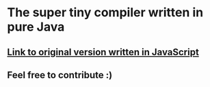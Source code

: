 # The super tiny compiler written in pure Java

##  <a href="https://github.com/jamiebuilds/the-super-tiny-compiler"> Link to original version written in JavaScript </a>

## Feel free to contribute :)
